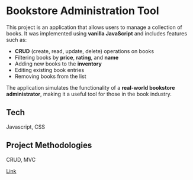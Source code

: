 # Bookstore Administration Tool

This project is an application that allows users to manage a collection of books. It was implemented using **vanilla JavaScript** and includes features such as:

- **CRUD** (create, read, update, delete) operations on books
- Filtering books by **price**, **rating**, and **name**
- Adding new books to the **inventory**
- Editing existing book entries
- Removing books from the list

The application simulates the functionality of a **real-world bookstore administrator**, making it a useful tool for those in the book industry.

## Tech
Javascript, CSS

## Project Methodologies
CRUD, MVC


<a href="https://avishaidotan.github.io/books-shop/">Link<a/>



